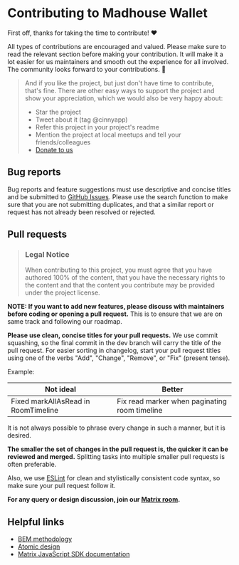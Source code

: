 # Contributing to Madhouse Wallet

First off, thanks for taking the time to contribute! ❤️

All types of contributions are encouraged and valued. Please make sure to read the relevant section before making your contribution. It will make it a lot easier for us maintainers and smooth out the experience for all involved. The community looks forward to your contributions. 🎉

> And if you like the project, but just don't have time to contribute, that's fine. There are other easy ways to support the project and show your appreciation, which we would also be very happy about:
>
> - Star the project
> - Tweet about it (tag @cinnyapp)
> - Refer this project in your project's readme
> - Mention the project at local meetups and tell your friends/colleagues
> - [Donate to us](https://cinny.in/#sponsor)

## Bug reports

Bug reports and feature suggestions must use descriptive and concise titles and be submitted to [GitHub Issues](https://github.com/ajbura/cinny/issues). Please use the search function to make sure that you are not submitting duplicates, and that a similar report or request has not already been resolved or rejected.

## Pull requests

> ### Legal Notice
>
> When contributing to this project, you must agree that you have authored 100% of the content, that you have the necessary rights to the content and that the content you contribute may be provided under the project license.

**NOTE: If you want to add new features, please discuss with maintainers before coding or opening a pull request.** This is to ensure that we are on same track and following our roadmap.

**Please use clean, concise titles for your pull requests.** We use commit squashing, so the final commit in the dev branch will carry the title of the pull request. For easier sorting in changelog, start your pull request titles using one of the verbs "Add", "Change", "Remove", or "Fix" (present tense).

Example:

| Not ideal                           | Better                                        |
| ----------------------------------- | --------------------------------------------- |
| Fixed markAllAsRead in RoomTimeline | Fix read marker when paginating room timeline |

It is not always possible to phrase every change in such a manner, but it is desired.

**The smaller the set of changes in the pull request is, the quicker it can be reviewed and merged.** Splitting tasks into multiple smaller pull requests is often preferable.

Also, we use [ESLint](https://eslint.org/) for clean and stylistically consistent code syntax, so make sure your pull request follow it.

**For any query or design discussion, join our [Matrix room](https://matrix.to/#/#cinny:matrix.org).**

## Helpful links

- [BEM methodology](http://getbem.com/introduction/)
- [Atomic design](https://bradfrost.com/blog/post/atomic-web-design/)
- [Matrix JavaScript SDK documentation](https://matrix-org.github.io/matrix-js-sdk/index.html)
